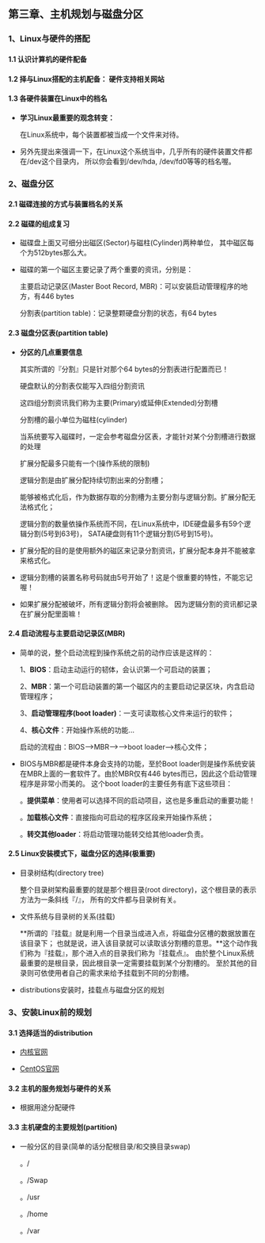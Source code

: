 ## 第三章、主机规划与磁盘分区

### 1、Linux与硬件的搭配

#### 1.1 认识计算机的硬件配备

#### 1.2 择与Linux搭配的主机配备： 硬件支持相关网站

#### 1.3 各硬件装置在Linux中的档名

* **学习Linux最重要的观念转变：** 

	在Linux系统中，每个装置都被当成一个文件来对待。
	
* 另外先提出来强调一下，在Linux这个系统当中，几乎所有的硬件装置文件都在/dev这个目录内， 所以你会看到/dev/hda, /dev/fd0等等的档名喔。

### 2、磁盘分区

#### 2.1 磁碟连接的方式与装置档名的关系

#### 2.2 磁碟的组成复习

* 磁碟盘上面又可细分出磁区(Sector)与磁柱(Cylinder)两种单位， 其中磁区每个为512bytes那么大。


* 磁碟的第一个磁区主要记录了两个重要的资讯，分别是：

	主要启动记录区(Master Boot Record, MBR)：可以安装启动管理程序的地方，有446 bytes 
	
	分割表(partition table)：记录整颗硬盘分割的状态，有64 bytes

#### 2.3 磁盘分区表(partition table)

* **分区的几点重要信息**

	其实所谓的『分割』只是针对那个64 bytes的分割表进行配置而已！
	
	硬盘默认的分割表仅能写入四组分割资讯
	
	这四组分割资讯我们称为主要(Primary)或延伸(Extended)分割槽
	
	分割槽的最小单位为磁柱(cylinder)
	
	当系统要写入磁碟时，一定会参考磁盘分区表，才能针对某个分割槽进行数据的处理
	
	扩展分配最多只能有一个(操作系统的限制)
	
	逻辑分割是由扩展分配持续切割出来的分割槽；
	
	能够被格式化后，作为数据存取的分割槽为主要分割与逻辑分割。扩展分配无法格式化；
	
	逻辑分割的数量依操作系统而不同，在Linux系统中，IDE硬盘最多有59个逻辑分割(5号到63号)， SATA硬盘则有11个逻辑分割(5号到15号)。
	
* 扩展分配的目的是使用额外的磁区来记录分割资讯，扩展分配本身并不能被拿来格式化。

* 逻辑分割槽的装置名称号码就由5号开始了！这是个很重要的特性，不能忘记喔！

* 如果扩展分配被破坏，所有逻辑分割将会被删除。 因为逻辑分割的资讯都记录在扩展分配里面嘛！

#### 2.4 启动流程与主要启动记录区(MBR)

* 简单的说，整个启动流程到操作系统之前的动作应该是这样的：

	1、**BIOS**：启动主动运行的韧体，会认识第一个可启动的装置；
	
	2、**MBR**：第一个可启动装置的第一个磁区内的主要启动记录区块，内含启动管理程序；
	
	3、**启动管理程序(boot loader)**：一支可读取核心文件来运行的软件；
	
	4、**核心文件**：开始操作系统的功能...
	
	启动的流程由：BIOS-->MBR-->-->boot loader-->核心文件；
	
* BIOS与MBR都是硬件本身会支持的功能，至於Boot loader则是操作系统安装在MBR上面的一套软件了。由於MBR仅有446 bytes而已，因此这个启动管理程序是非常小而美的。 这个boot loader的主要任务有底下这些项目：

	。**提供菜单**：使用者可以选择不同的启动项目，这也是多重启动的重要功能！
	
	。**加载核心文件**：直接指向可启动的程序区段来开始操作系统；
	
	。**转交其他loader**：将启动管理功能转交给其他loader负责。

#### 2.5 Linux安装模式下，磁盘分区的选择(极重要)

* 目录树结构(directory tree)

	整个目录树架构最重要的就是那个根目录(root directory)，这个根目录的表示方法为一条斜线『/』， 所有的文件都与目录树有关。
	
* 文件系统与目录树的关系(挂载)

	**所谓的『挂载』就是利用一个目录当成进入点，将磁盘分区槽的数据放置在该目录下； 也就是说，进入该目录就可以读取该分割槽的意思。**这个动作我们称为『挂载』，那个进入点的目录我们称为『挂载点』。 由於整个Linux系统最重要的是根目录，因此根目录一定需要挂载到某个分割槽的。 至於其他的目录则可依使用者自己的需求来给予挂载到不同的分割槽。
	
* distributions安装时，挂载点与磁盘分区的规划

### 3、安装Linux前的规划

#### 3.1 选择适当的distribution

* [内核官网](https://www.kernel.org/)

* [CentOS官网](https://www.centos.org/)

#### 3.2 主机的服务规划与硬件的关系

* 根据用途分配硬件

#### 3.3 主机硬盘的主要规划(partition)

* 一般分区的目录(简单的话分配根目录/和交换目录swap)

	。/
	
	。/Swap
	
	。/usr
	
	。/home
	
	。/var
	
	






